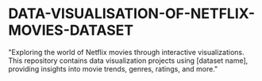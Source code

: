 # DATA-VISUALISATION-OF-NETFLIX-MOVIES-DATASET
"Exploring the world of Netflix movies through interactive visualizations. This repository contains data visualization projects using [dataset name], providing insights into movie trends, genres, ratings, and more."
